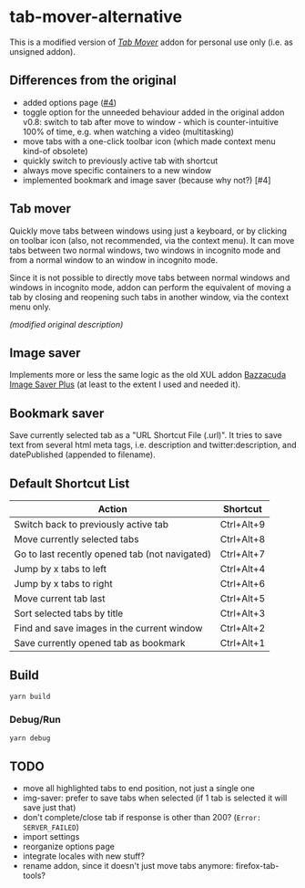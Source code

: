 # tab-mover-alternative

This is a modified version of [*Tab
Mover*](https://code.guido-berhoerster.org/addons/firefox-addons/tab-mover/)
addon for personal use only (i.e. as unsigned addon).


## Differences from the original

- added options page ([#4](https://github.com/wenereth-arkhilmor/tab-mover-alternative/pull/4))
- toggle option for the unneeded behaviour added in the original addon v0.8:
  switch to tab after move to window - which is counter-intuitive 100% of
  time, e.g. when watching a video (multitasking)
- move tabs with a one-click toolbar icon (which made context menu kind-of
  obsolete)
- quickly switch to previously active tab with shortcut
- always move specific containers to a new window
- implemented bookmark and image saver (because why not?) [#4]


## Tab mover

Quickly move tabs between windows using just a keyboard, or by clicking on
toolbar icon (also, not recommended, via the context menu). It can move tabs
between two normal windows, two windows in incognito mode and from a normal
window to an window in incognito mode.

Since it is not possible to directly move tabs between normal windows and
windows in incognito mode, addon can perform the equivalent of moving a tab by
closing and reopening such tabs in another window, via the context menu only.

*(modified original description)*


## Image saver

Implements more or less the same logic as the old XUL addon [Bazzacuda Image Saver
Plus](http://konbu.crz.jp/) (at least to the extent I used and needed
it).


## Bookmark saver

Save currently selected tab as a "URL Shortcut File (.url)". It tries to save
text from several html meta tags, i.e. description and twitter:description, and
datePublished (appended to filename).


## Default Shortcut List

Action | Shortcut
-------|----------
Switch back to previously active tab | Ctrl+Alt+9
Move currently selected tabs | Ctrl+Alt+8
Go to last recently opened tab (not navigated) | Ctrl+Alt+7
Jump by x tabs to left | Ctrl+Alt+4
Jump by x tabs to right | Ctrl+Alt+6
Move current tab last | Ctrl+Alt+5
Sort selected tabs by title | Ctrl+Alt+3
Find and save images in the current window | Ctrl+Alt+2
Save currently opened tab as bookmark | Ctrl+Alt+1


## Build

```
yarn build
```


### Debug/Run

```
yarn debug
```


## TODO

- move all highlighted tabs to end position, not just a single one
- img-saver: prefer to save tabs when selected (if 1 tab is selected it will
  save just that)
- don't complete/close tab if response is other than 200? (`Error: SERVER_FAILED`)
- import settings
- reorganize options page
- integrate locales with new stuff?
- rename addon, since it doesn't just move tabs anymore: firefox-tab-tools?
